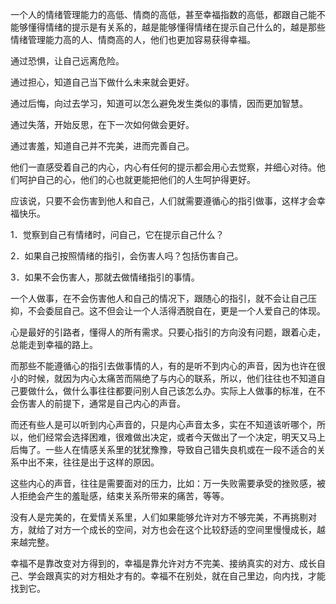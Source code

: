 一个人的情绪管理能力的高低、情商的高低，甚至幸福指数的高低，都跟自己能不能够懂得情绪的提示是有关系的，越是能够懂得情绪在提示自己什么的，越是那些情绪管理能力高的人、情商高的人，他们也更加容易获得幸福。

通过恐惧，让自己远离危险。

通过担心，知道自己当下做什么未来就会更好。

通过后悔，向过去学习，知道可以怎么避免发生类似的事情，因而更加智慧。

通过失落，开始反思，在下一次如何做会更好。

通过害羞，知道自己并不完美，进而完善自己。

他们一直感受着自己的内心，内心有任何的提示都会用心去觉察，并细心对待。他们呵护自己的心，他们的心也就更能把他们的人生呵护得更好。

应该说，只要不会伤害到他人和自己，人们就需要遵循心的指引做事，这样才会幸福快乐。

1．觉察到自己有情绪时，问自己，它在提示自己什么？

2．如果自己按照情绪的指引，会伤害人吗？包括伤害自己。

3．如果不会伤害人，那就去做情绪指引的事情。

一个人做事，在不会伤害他人和自己的情况下，跟随心的指引，就不会让自己压抑，不会委屈自己。这不但会让一个人活得洒脱自在，更是一个人爱自己的体现。

心是最好的引路者，懂得人的所有需求。只要心指引的方向没有问题，跟着心走，总能走到幸福的路上。

而那些不能遵循心的指引去做事情的人，有的是听不到内心的声音，因为也许在很小的时候，就因为内心太痛苦而隔绝了与内心的联系，所以，他们往往也不知道自己要做什么，做什么事往往都要问别人自己该怎么办。实际上人做事的标准，在不会伤害人的前提下，通常是自己内心的声音。

而还有些人是可以听到内心声音的，只是内心声音太多，实在不知道该听哪个，所以，他们经常会选择困难，很难做出决定，或者今天做出了一个决定，明天又马上后悔了。一些人在情感关系里的犹犹豫豫，导致自己错失良机或在一段不适合的关系中出不来，往往是出于这样的原因。

这些内心的声音，往往是需要面对的压力，比如：万一失败需要承受的挫败感，被人拒绝会产生的羞耻感，结束关系所带来的痛苦，等等。

没有人是完美的，在爱情关系里，人们如果能够允许对方不够完美，不再挑剔对方，就给了对方一个成长的空间，对方也会在这个比较舒适的空间里慢慢成长，越来越完整。

幸福不是靠改变对方得到的，幸福是靠允许对方不完美、接纳真实的对方、成长自己、学会跟真实的对方相处才有的。幸福不在别处，就在自己里边，向内找，才能找到它。